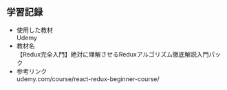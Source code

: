 ## 学習記録
- 使用した教材  
  Udemy
- 教材名  
  【Redux完全入門】絶対に理解させるReduxアルゴリズム徹底解説入門パック
- 参考リンク  
  udemy.com/course/react-redux-beginner-course/
